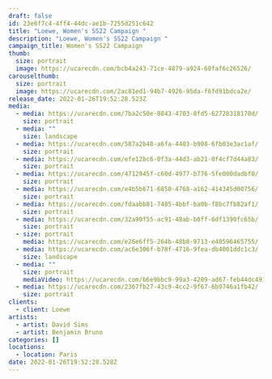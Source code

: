 ```yaml
---
draft: false
id: 23e6f7c4-4ff4-44dc-ae1b-7255d251c642
title: "Loewe, Women's SS22 Campaign "
description: "Loewe, Women's SS22 Campaign "
campaign_title: Women's SS22 Campaign
thumb:
  size: portrait
  image: https://ucarecdn.com/bcb4a243-71ce-4879-a924-60faf6c26526/
carouselthumb:
  size: portrait
  image: https://ucarecdn.com/2ac81ed1-94b7-4926-95da-f6fd91bdca2e/
release_date: 2022-01-26T19:52:28.523Z
media:
  - media: https://ucarecdn.com/7ba2c50e-8843-4703-8fd5-62728318170d/
    size: portrait
  - media: ""
    size: landscape
  - media: https://ucarecdn.com/587a2b48-a6fa-4403-b908-6fb03e3ac1af/
    size: portrait
  - media: https://ucarecdn.com/efe12bc6-0f3a-44d3-ab21-0f4cf7d44a83/
    size: portrait
  - media: https://ucarecdn.com/4712945f-c60d-4977-b776-5fe000dadbf0/
    size: portrait
  - media: https://ucarecdn.com/e4b5b671-6850-4768-a162-414345d00756/
    size: portrait
  - media: https://ucarecdn.com/fdaabb81-7485-4bbf-ba0b-f8bc7fb82af1/
    size: portrait
  - media: https://ucarecdn.com/32a90f55-ac91-48ab-b0ff-6df1390fc65b/
    size: portrait
  - size: portrait
    media: https://ucarecdn.com/e26e6ff5-264b-48b8-9713-e40596465755/
  - media: https://ucarecdn.com/ac6e306f-b78f-4716-9fea-db4001ddc1c3/
    size: landscape
  - media: ""
    size: portrait
    mediaVideo: https://ucarecdn.com/b6e9bbc9-99a3-4209-ad67-feb44dc49132/
  - media: https://ucarecdn.com/2367fb27-43c9-4cc2-9f67-6b9746a1fb42/
    size: portrait
clients:
  - client: Loewe
artists:
  - artist: David Sims
  - artist: Benjamin Bruno
categories: []
locations:
  - location: Paris
date: 2022-01-26T19:52:28.528Z
---
```

